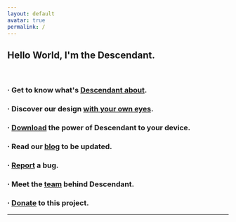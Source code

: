 ```yaml
---
layout: default
avatar: true
permalink: /
---
```

## Hello World, I'm the Descendant.
<br>

### · Get to know what's [Descendant about](https://descendant.github.io/about/).

### · Discover our design [with your own eyes](https://descendant.github.io/404).

### · [Download](https://descendant.github.io/downloads) the power of Descendant to your device.

### · Read our [blog](https://descendant.github.io/blog/) to be updated.

### · [Report](https://github.com/Descendant/bug_tracker/issues/new?template=bug_report.md) a bug.

### · Meet the [team](https://descendant.github.io/404) behind Descendant.

### · [Donate](https://descendant.github.io/donations) to this project.


---


